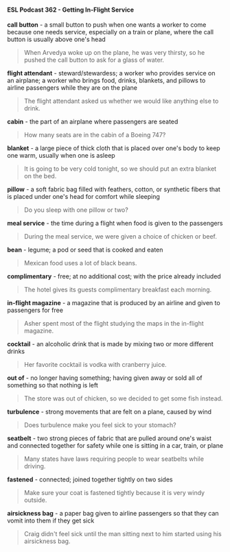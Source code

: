 #### ESL Podcast 362 - Getting In-Flight Service

**call button** - a small button to push when one wants a worker to come because
one needs service, especially on a train or plane, where the call button is usually
above one's head

> When Arvedya woke up on the plane, he was very thirsty, so he pushed the call
button to ask for a glass of water.

**flight attendant** - steward/stewardess; a worker who provides service on an
airplane; a worker who brings food, drinks, blankets, and pillows to airline
passengers while they are on the plane

> The flight attendant asked us whether we would like anything else to drink.

**cabin** - the part of an airplane where passengers are seated

> How many seats are in the cabin of a Boeing 747?

**blanket** - a large piece of thick cloth that is placed over one's body to keep one
warm, usually when one is asleep

> It is going to be very cold tonight, so we should put an extra blanket on the bed.

**pillow** - a soft fabric bag filled with feathers, cotton, or synthetic fibers that is
placed under one's head for comfort while sleeping

> Do you sleep with one pillow or two?

**meal service** - the time during a flight when food is given to the passengers

> During the meal service, we were given a choice of chicken or beef.

**bean** - legume; a pod or seed that is cooked and eaten

> Mexican food uses a lot of black beans.

**complimentary** - free; at no additional cost; with the price already included

> The hotel gives its guests complimentary breakfast each morning.

**in-flight magazine** - a magazine that is produced by an airline and given to
passengers for free

> Asher spent most of the flight studying the maps in the in-flight magazine.

**cocktail** - an alcoholic drink that is made by mixing two or more different drinks

> Her favorite cocktail is vodka with cranberry juice.

**out of** - no longer having something; having given away or sold all of something
so that nothing is left

> The store was out of chicken, so we decided to get some fish instead.

**turbulence** - strong movements that are felt on a plane, caused by wind

> Does turbulence make you feel sick to your stomach?

**seatbelt** - two strong pieces of fabric that are pulled around one's waist and
connected together for safety while one is sitting in a car, train, or plane

> Many states have laws requiring people to wear seatbelts while driving.

**fastened** - connected; joined together tightly on two sides

> Make sure your coat is fastened tightly because it is very windy outside.

**airsickness bag** - a paper bag given to airline passengers so that they can
vomit into them if they get sick

> Craig didn't feel sick until the man sitting next to him started using his
airsickness bag.

